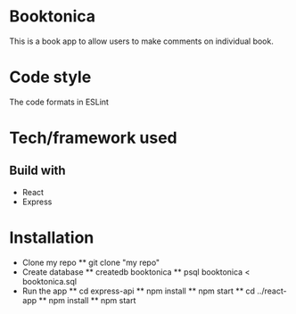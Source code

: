 # Booktonica
This is a book app to allow users to make comments on individual book.

# Code style
The code formats in ESLint 

# Tech/framework used

## Build with
  * React
  * Express
  
# Installation
  * Clone my repo 
     ** git clone "my repo"
  * Create database
     ** createdb booktonica
     ** psql booktonica < booktonica.sql
  * Run the app
     ** cd express-api
     ** npm install
     ** npm start
     ** cd ../react-app
     ** npm install
     ** npm start
